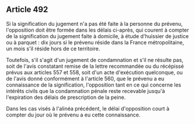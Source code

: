 Article 492
----
Si la signification du jugement n'a pas été faite à la personne du prévenu,
l'opposition doit être formée dans les délais ci-après, qui courent à compter de
la signification du jugement faite à domicile, à étude d'huissier de justice ou
à parquet : dix jours si le prévenu réside dans la France métropolitaine, un
mois s'il réside hors de ce territoire.

Toutefois, s'il s'agit d'un jugement de condamnation et s'il ne résulte pas,
soit de l'avis constatant remise de la lettre recommandée ou du récépissé prévus
aux articles 557 et 558, soit d'un acte d'exécution quelconque, ou de l'avis
donné conformément à l'article 560, que le prévenu a eu connaissance de la
signification, l'opposition tant en ce qui concerne les intérêts civils que la
condamnation pénale reste recevable jusqu'à l'expiration des délais de
prescription de la peine.

Dans les cas visés à l'alinéa précédent, le délai d'opposition court à compter
du jour où le prévenu a eu cette connaissance.
